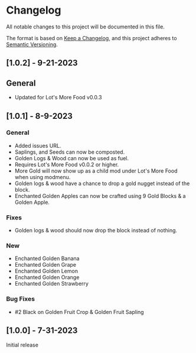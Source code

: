 # Changelog

All notable changes to this project will be documented in this file.

The format is based on [Keep a Changelog](https://keepachangelog.com/en/1.0.0/), and this project adheres to [Semantic Versioning](https://semver.org/spec/v2.0.0.html).

## [1.0.2] - 9-21-2023
## General
- Updated for Lot's More Food v0.0.3

## [1.0.1] - 8-9-2023
### General
- Added issues URL.
- Saplings, and Seeds can now be composted.
- Golden Logs & Wood can now be used as fuel.
- Requires Lot's More Food v0.0.2 or higher.
- More Gold will now show up as a child mod under Lot's More Food when using modmenu.
- Golden logs & wood have a chance to drop a gold nugget instead of the block.
- Enchanted Golden Apples can now be crafted using 9 Gold Blocks & a Golden Apple.

### Fixes
- Golden logs & wood should now drop the block instead of nothing.

### New
- Enchanted Golden Banana
- Enchanted Golden Grape
- Enchanted Golden Lemon
- Enchanted Golden Orange
- Enchanted Golden Strawberry

### Bug Fixes
- #2 Black on Golden Fruit Crop & Golden Fruit Sapling

## [1.0.0] - 7-31-2023

Initial release